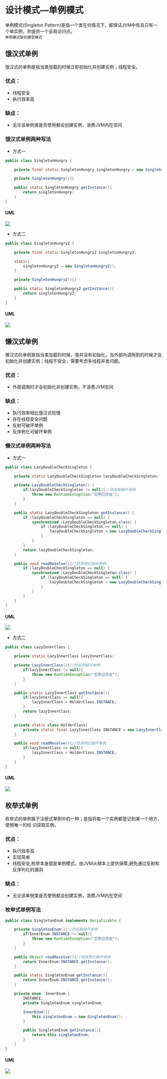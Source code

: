 # 设计模式—单例模式
单例模式(Singleton Pattern)是指一个类在何情况下，都保证JVM中有且只有一个单实例，并提供一个全局访问点。  
`单例模式是创建型模式`  
## 饿汉式单例
饿汉式的单例是指当类加载的时候立即初始化并创建实例；线程安全。
### 优点：
- 线程安全
- 执行效率高
### 缺点：
- 无论该单例类是否使用都会创建实例，浪费JVM内在空间

### 饿汉式单例两种写法
- 方式一
```java
public class SingletonHungry {

    private final static SingletonHungry singletonHungry = new SingletonHungry();

    private SingletonHungry(){}

    public static SingletonHungry getInstance(){
        return singletonHungry;
    }
}
```
#### UML
![](../../../../source/singleton/SingletonHungry.png)
- 方式二
```java
public class SingletonHungry2 {

    private final static SingletonHungry2 singletonHungry2;

    static{
        singletonHungry2 = new SingletonHungry2();
    }

    private SingletonHungry2(){}

    public static SingletonHungry2 getInstance(){
        return singletonHungry2;
    }
}
```
#### UML
![](../../../../source/singleton/SingletonHungry2.png)
## 懒汉式单例
懒汉式的单例是指当类加载的时候，类并没有初始化，当外部内调用到的时候才会初始化并创建实例；线程不安全，需要考虑多线程并发问题。  
### 优点：
- 外部调用时才会初始化并创建实例，不浪费JVM空间
### 缺点：
- 执行效率相比饿汉式较慢
- 存在线程安全问题
- 反射可破坏单例
- 反序例化可破坏单例

### 懒汉式单例两种写法
- 方式一
```java
public class LazyDoubleCheckSingleton {

    private static LazyDoubleCheckSingleton lazyDoubleCheckSingleton;

    private LazyDoubleCheckSingleton() {
        if(lazyDoubleCheckSingleton != null){//防反射破坏单例
            throw new RuntimeException("实例已存在");
        }
    }

    public static LazyDoubleCheckSingleton getInstance() {
        if (lazyDoubleCheckSingleton == null) {
            synchronized (LazyDoubleCheckSingleton.class) {
                if (lazyDoubleCheckSingleton == null) {
                    lazyDoubleCheckSingleton = new LazyDoubleCheckSingleton();
                }
            }
        }
        return lazyDoubleCheckSingleton;
    }

    public void readResolve(){//防序例化破坏单例
        if (lazyDoubleCheckSingleton == null) {
            synchronized (LazyDoubleCheckSingleton.class) {
                if (lazyDoubleCheckSingleton == null) {
                    lazyDoubleCheckSingleton = new LazyDoubleCheckSingleton();
                }
            }
        }
    }
}
```
#### UML
![](../../../../source/singleton/LazyDoubleCheckSingleton.png)
- 方式二
```java
public class LazyInnerClass {

    private static LazyInnerClass lazyInnerClass;

    private LazyInnerClass(){//防反射破坏单例
        if(lazyInnerClass != null){
            throw new RuntimeException("实例已存在");
        }
    }

    public static LazyInnerClass getInstance(){
        if(lazyInnerClass == null){
            lazyInnerClass = HolderClass.INSTANCE;
        }
        return lazyInnerClass;
    }

    private static class HolderClass{
        private static final LazyInnerClass INSTANCE = new LazyInnerClass();
    }

    public void readResolve(){//防序例化破坏单例
        if(lazyInnerClass == null){
            lazyInnerClass = HolderClass.INSTANCE;
        }
    }
}
```
#### UML
![](../../../../source/singleton/LazyInnerClass.png)
## 枚举式单例
枚举式的单例属于注册式单例中的一种；是指将每一个实例都登记到某一个地方，使用唯一的标 识获取实例。  
### 优点：
- 执行效率高
- 实现简单
- 线程安全,枚举本身就是单例模式。由JVM从根本上提供保障,避免通过反射和反序列化的漏洞
### 缺点：
- 无论该单例类是否使用都会创建实例，浪费JVM内在空间
### 枚举式单例写法
```java
public class SingletonEnum implements Serializable {

    private SingletonEnum(){//防反射破坏单例
        if(InnerEnum.INSTANCE != null){
            throw new RuntimeException("实例已存在");
        }
    }

    public Object readResolve(){//防序例化破坏单例
        return InnerEnum.INSTANCE.getInstance();
    }

    public static SingletonEnum getInstance(){
        return InnerEnum.INSTANCE.getInstance();
    }

    private enum  InnerEnum {
        INSTANCE;
        private SingletonEnum singletonEnum;

        InnerEnum(){
            this.singletonEnum = new SingletonEnum();
        }

        public SingletonEnum getInstance(){
            return this.singletonEnum;
        }
    }
}
```
#### UML
![](../../../../source/singleton/SingletonEnum.png)